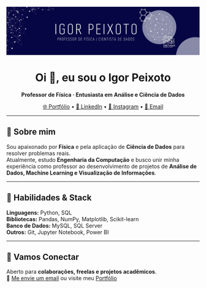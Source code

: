 [![MasterHead](https://github.com/peixotoigor/peixotoigor/blob/main/Igor%20peixoto%20(1).png)](https://github.com/peixotoigor)

<h1 align="center">Oi 👋, eu sou o Igor Peixoto</h1>
<p align="center">
  <b>Professor de Física · Entusiasta em Análise e Ciência de Dados</b>  
</p>

<p align="center">
  <a href="https://peixotoigor.github.io/igor.github.io/">🌐 Portfólio</a> • 
  <a href="https://www.linkedin.com/in/peixotoigor">💼 LinkedIn</a> • 
  <a href="https://instagram.com/igorrpeixoto">📸 Instagram</a> • 
  <a href="mailto:igorpeixoto_@outlook.com.br">📧 Email</a>
</p>

---

## 🚀 Sobre mim

Sou apaixonado por **Física** e pela aplicação de **Ciência de Dados** para resolver problemas reais.  
Atualmente, estudo **Engenharia da Computação** e busco unir minha experiência como professor ao desenvolvimento de projetos de **Análise de Dados, Machine Learning e Visualização de Informações**.

---

## 🔧 Habilidades & Stack

**Linguagens:** Python, SQL  
**Bibliotecas:** Pandas, NumPy, Matplotlib, Scikit-learn  
**Banco de Dados:** MySQL, SQL Server  
**Outros:** Git, Jupyter Notebook, Power BI  

---


## 🤝 Vamos Conectar

Aberto para **colaborações, freelas e projetos acadêmicos**.  
📧 [Me envie um email](mailto:igorpeixoto_@outlook.com.br) ou visite meu [Portfólio](https://peixotoigor.github.io/igor.github.io/)  

